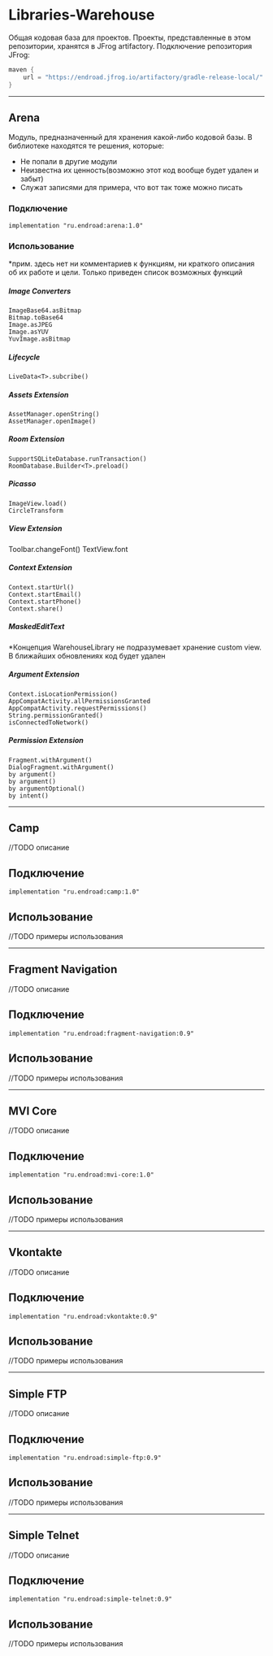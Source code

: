 # Libraries-Warehouse
Общая кодовая база для проектов. Проекты, представленные в этом репозитории, хранятся в JFrog artifactory.
Подключение репозитория JFrog:
```kotlin
maven {
	url = "https://endroad.jfrog.io/artifactory/gradle-release-local/"
}
```
 ----------------

## Arena
Модуль, предназначенный для хранения какой-либо кодовой базы.
В библиотеке находятся те решения, которые:
- Не попали в другие модули
- Неизвестна их ценность(возможно этот код вообще будет удален и забыт)
- Служат записями для примера, что вот так тоже можно писать

### Подключение
```
implementation "ru.endroad:arena:1.0"
```

### Использование
*прим. здесь нет ни комментариев к функциям, ни краткого описания об их работе и цели. Только приведен список возможных функций

##### Image Converters
```
ImageBase64.asBitmap
Bitmap.toBase64
Image.asJPEG
Image.asYUV
YuvImage.asBitmap
```
##### Lifecycle
```
LiveData<T>.subcribe()
```
##### Assets Extension
```
AssetManager.openString()
AssetManager.openImage()
```
##### Room Extension
```
SupportSQLiteDatabase.runTransaction()
RoomDatabase.Builder<T>.preload()
```
##### Picasso
```
ImageView.load()
CircleTransform
```
##### View Extension
Toolbar.changeFont()
TextView.font

##### Context Extension
```
Context.startUrl()
Context.startEmail()
Context.startPhone()
Context.share()
```
##### MaskedEditText
*Концепция WarehouseLibrary не подразумевает хранение custom view. В ближайших обновлениях код будет удален
##### Argument Extension
```
Context.isLocationPermission()
AppCompatActivity.allPermissionsGranted
AppCompatActivity.requestPermissions()
String.permissionGranted()
isConnectedToNetwork()
```
##### Permission Extension
```
Fragment.withArgument()
DialogFragment.withArgument()
by argument()
by argument()
by argumentOptional()
by intent()
```

 ----------------

## Camp
//TODO описание

## Подключение
```
implementation "ru.endroad:camp:1.0"
```

## Использование
//TODO примеры использования

 ----------------

## Fragment Navigation
//TODO описание

## Подключение
```
implementation "ru.endroad:fragment-navigation:0.9"
```

## Использование
//TODO примеры использования

 ----------------

## MVI Core
//TODO описание

## Подключение
```
implementation "ru.endroad:mvi-core:1.0"
```

## Использование
//TODO примеры использования

 ----------------

## Vkontakte
//TODO описание

## Подключение
```
implementation "ru.endroad:vkontakte:0.9"
```

## Использование
//TODO примеры использования

 ----------------

## Simple FTP
//TODO описание

## Подключение
```
implementation "ru.endroad:simple-ftp:0.9"
```

## Использование
//TODO примеры использования

 ----------------

## Simple Telnet
//TODO описание

## Подключение
```
implementation "ru.endroad:simple-telnet:0.9"
```

## Использование
//TODO примеры использования
